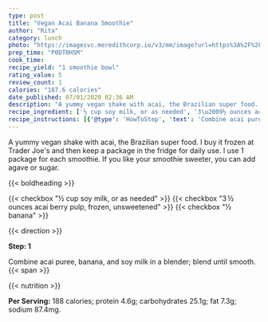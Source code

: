 ```yaml
---
type: post
title: "Vegan Acai Banana Smoothie"
author: "Rita"
category: lunch
photo: "https://imagesvc.meredithcorp.io/v3/mm/image?url=https%3A%2F%2Fimages.media-allrecipes.com%2Fuserphotos%2F4540330.jpg"
prep_time: "P0DT0H5M"
cook_time: 
recipe_yield: "1 smoothie bowl"
rating_value: 5
review_count: 1
calories: "187.6 calories"
date_published: 07/01/2020 02:36 AM
description: "A yummy vegan shake with acai, the Brazilian super food. I buy it frozen at Trader Joe's and then keep a package in the fridge for daily use. I use 1 package for each smoothie. If you like your smoothie sweeter, you can add agave or sugar."
recipe_ingredient: ['½ cup soy milk, or as needed', '3\u2009½ ounces acai berry pulp, frozen, unsweetened', '½ banana']
recipe_instructions: [{'@type': 'HowToStep', 'text': 'Combine acai puree, banana, and soy milk in a blender; blend until smooth.\n'}]
---
```


A yummy vegan shake with acai, the Brazilian super food. I buy it frozen at Trader Joe's and then keep a package in the fridge for daily use. I use 1 package for each smoothie. If you like your smoothie sweeter, you can add agave or sugar. 

{{< boldheading >}}

{{< checkbox "½ cup soy milk, or as needed" >}}
{{< checkbox "3 ½ ounces acai berry pulp, frozen, unsweetened" >}}
{{< checkbox "½  banana" >}}


{{< direction >}}

**Step: 1**

Combine acai puree, banana, and soy milk in a blender; blend until smooth.{{< span >}}

{{< nutrition >}}

**Per Serving:** 188 calories; protein 4.6g; carbohydrates 25.1g; fat 7.3g; sodium 87.4mg.